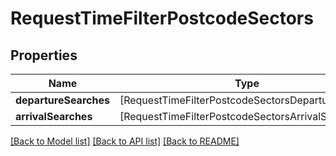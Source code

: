 # RequestTimeFilterPostcodeSectors

## Properties
Name | Type | Description | Notes
------------ | ------------- | ------------- | -------------
**departureSearches** | [RequestTimeFilterPostcodeSectorsDepartureSearch] |  | [optional] 
**arrivalSearches** | [RequestTimeFilterPostcodeSectorsArrivalSearch] |  | [optional] 

[[Back to Model list]](../README.md#documentation-for-models) [[Back to API list]](../README.md#documentation-for-api-endpoints) [[Back to README]](../README.md)


